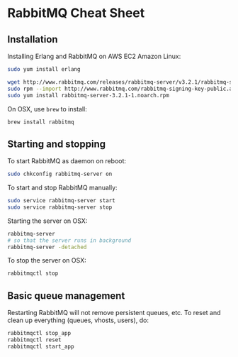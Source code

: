 # RabbitMQ Cheat Sheet

## Installation

Installing Erlang and RabbitMQ on AWS EC2 Amazon Linux:
```bash
sudo yum install erlang

wget http://www.rabbitmq.com/releases/rabbitmq-server/v3.2.1/rabbitmq-server-3.2.1-1.noarch.rpm
sudo rpm --import http://www.rabbitmq.com/rabbitmq-signing-key-public.asc
sudo yum install rabbitmq-server-3.2.1-1.noarch.rpm
```

On OSX, use `brew` to install:
```bash
brew install rabbitmq
```

## Starting and stopping

To start RabbitMQ as daemon on reboot:
```bash
sudo chkconfig rabbitmq-server on
```

To start and stop RabbitMQ manually:
```bash
sudo service rabbitmq-server start
sudo service rabbitmq-server stop
```

Starting the server on OSX:
```bash
rabbitmq-server
# so that the server runs in background
rabbitmq-server -detached
```

To stop the server on OSX:
```bash
rabbitmqctl stop
```

## Basic queue management

Restarting RabbitMQ will not remove persistent queues, etc. To reset and clean up everything (queues, vhosts, users), do:
```bash
rabbitmqctl stop_app
rabbitmqctl reset
rabbitmqctl start_app
```
